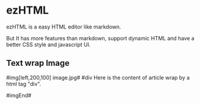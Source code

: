 # ezHTML

ezHTML is a easy HTML editor like markdown.

But It has more features than markdown,  support dynamic HTML and have a better CSS style and javascript UI.


## Text wrap Image

#img[left,200,100] image.jpg#
#div Here is the content of article wrap by a html tag "div".

#imgEnd#
